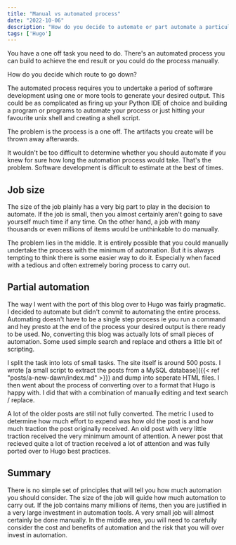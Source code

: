 ```yaml
---
title: "Manual vs automated process"
date: "2022-10-06"
description: "How do you decide to automate or part automate a particular process."
tags: ['Hugo']
---
```


You have a one off task you need to do. There's an automated process you can build to achieve the end result or you could do the process manually.

How do you decide which route to go down?

The automated process requires you to undertake a period of software development using one or more tools to generate your desired output. This could be as complicated as firing up your Python IDE of choice and building a program or programs to automate your process or just hitting your favourite unix shell and creating a shell script.

The problem is the process is a one off. The artifacts you create will be thrown away afterwards.

It wouldn't be too difficult to determine whether you should automate if you knew for sure how long the automation process would take. That's the problem. Software development is difficult to estimate at the best of times.

## Job size

The size of the job plainly has a very big part to play in the decision to automate. If the job is small, then you almost certainly aren't going to save yourself much time if any time. On the other hand, a job with many thousands or even millions of items would be unthinkable to do manually.

The problem lies in the middle. It is entirely possible that you could manually undertake the process with the minimum of automation. But it is always tempting to think there is some easier way to do it. Especially when faced with a tedious and often extremely boring process to carry out.

## Partial automation

The way I went with the port of this blog over to Hugo was fairly pragmatic. I decided to automate but didn't commit to automating the entire process. Automating doesn't have to be a single step process ie you run a command and hey presto at the end of the process your desired output is there ready to be used. No, converting this blog was actually lots of small pieces of automation. Some used simple search and replace and others a little bit of scripting.

I split the task into lots of small tasks. The site itself is around 500 posts. I wrote [a small script to extract the posts from a MySQL database]({{< ref "posts/a-new-dawn/index.md" >}}) and dump into seperate HTML files. I then went about the process of converting over to a format that Hugo is happy with. I did that with a combination of manually editing and text search / replace.

A lot of the older posts are still not fully converted. The metric I used to determine how much effort to expend was how old the post is and how much traction the post originally received. An old post with very little traction received the very minimum amount of attention. A newer post that recieved quite a lot of traction received a lot of attention and was fully ported over to Hugo best practices.

## Summary

There is no simple set of principles that will tell you how much automation you should consider. The size of the job will guide how much automation to carry out. If the job contains many millions of items, then you are justified in a very large investment in automation tools. A very small job will almost certainly be done manually. In the middle area, you will need to carefully consider the cost and benefits of automation and the risk that you will over invest in automation.
